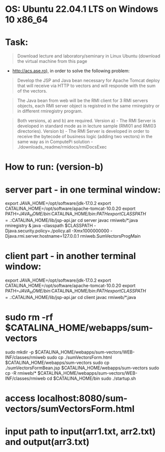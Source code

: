 # OS: Ubuntu 22.04.1 LTS on Windows 10 x86_64

# Task:
  > Download lecture and laboratory/seminary in Linux Ubuntu (download the virtual machine from this page 
  - http://acs.ase.ro), in order to solve the following problem:

  > Develop the JSP and Java bean necessary for Apache Tomcat deploy 
  that will receive via HTTP to vectors 
  and will responde with the sum of the vectors. 
  
  > The Java bean from web will be the RMI client for 3 RMI servers objects, 
  each RMI server object is registred in the same rmiregistry or in different rmiregistry program. 
  
  > Both versions, a) and b) are required.
    Version a) - The RMI Server is developed in standard mode as in lecture sample (RMI01 and RMI03 directories).
    Version b) - The RMI Server is developed in order to receive the bytecode of business logic 
    (adding two vectors) in the same way as in ComputePi solution - ./downloads_readme/rmidocs/rmiDocsExec
    
# How to run: (version-b)
  # server part - in one terminal window:
  export JAVA_HOME=/opt/software/jdk-17.0.2
  export CATALINA_HOME=/opt/software/apache-tomcat-10.0.20
  export PATH=$JAVA_HOME/bin:$CATALINA_HOME/bin:$PATH
  export CLASSPATH=.:$CATALINA_HOME/lib/jsp-api.jar
  cd server
  javac rmiweb/*.java
  rmiregistry & java -classpath $CLASSPATH -Djava.security.policy=./policy.all -Xmx1000000000 -Djava.rmi.server.hostname=127.0.0.1 rmiweb.SumVectorsProgMain

  # client part - in another terminal window:
  export JAVA_HOME=/opt/software/jdk-17.0.2
  export CATALINA_HOME=/opt/software/apache-tomcat-10.0.20
  export PATH=$JAVA_HOME/bin:$CATALINA_HOME/bin:$PATH
  export CLASSPATH=.:$CATALINA_HOME/lib/jsp-api.jar
  cd client
  javac rmiweb/*.java
  # sudo rm -rf $CATALINA_HOME/webapps/sum-vectors
  sudo mkdir -p $CATALINA_HOME/webapps/sum-vectors/WEB-INF/classes/rmiweb
  sudo cp ./sumVectorsForm.html $CATALINA_HOME/webapps/sum-vectors
  sudo cp ./sumVectorsFormBean.jsp $CATALINA_HOME/webapps/sum-vectors
  sudo cp -R rmiweb/* $CATALINA_HOME/webapps/sum-vectors/WEB-INF/classes/rmiweb
  cd $CATALINA_HOME/bin
  sudo ./startup.sh

  # access localhost:8080/sum-vectors/sumVectorsForm.html
  # input path to input(arr1.txt, arr2.txt) and output(arr3.txt)

